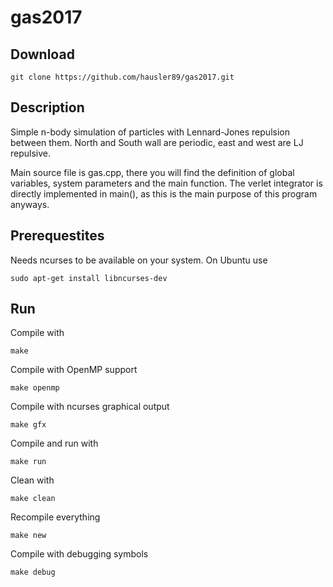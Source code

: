 # gas2017

## Download
    git clone https://github.com/hausler89/gas2017.git
    
## Description
Simple n-body simulation of particles with Lennard-Jones repulsion between them.
North and South wall are periodic, east and west are LJ repulsive.

Main source file is gas.cpp, there you will find the definition of global variables, system parameters and the main function. The verlet integrator is directly implemented in main(), as this is the main purpose of this program anyways.

## Prerequestites

Needs ncurses to be available on your system. On Ubuntu use

    sudo apt-get install libncurses-dev

## Run
Compile with

	make

Compile with OpenMP support

	make openmp

Compile with ncurses graphical output

	make gfx
	
Compile and run with

	make run
	
Clean with

	make clean
	
Recompile everything

	make new
	
Compile with debugging symbols

	make debug
